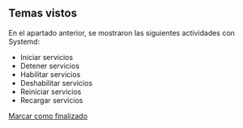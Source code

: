 ## Temas vistos

En el apartado anterior, se mostraron las siguientes actividades con Systemd:
* Iniciar servicios
* Detener servicios
* Habilitar servicios
* Deshabilitar servicios
* Reiniciar servicios
* Recargar servicios


<a onclick="test()" href="https://fxlearning.142-44-244-147.nip.io/finish/services-systemctl" target="_parent" class="btn primary-btn">Marcar como finalizado</a>
